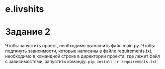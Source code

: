 # e.livshits
# Задание 2
Чтобы запустить проект, необходимо выполнить файл main.py. Чтобы подтянуть зависимости, которые написаны в файле requirements.txt, необходимо в командной строке в директории проекта, где лежит файл с зависимостями, запустить команду:
`pip install -r requirements.txt`

